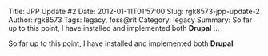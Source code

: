Title: JPP Update #2
Date: 2012-01-11T01:57:00
Slug: rgk8573-jpp-update-2
Author: rgk8573
Tags: legacy, foss@rit
Category: legacy
Summary: So far up to this point, I have installed and implemented both **Drupal**   ... 

So far up to this point, I have installed and implemented both **Drupal**

